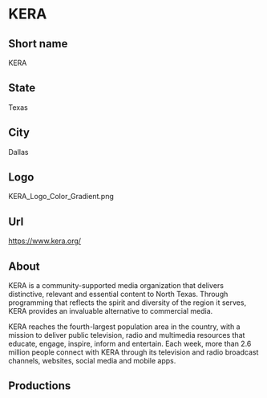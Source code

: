 # KERA

## Short name

KERA

## State

Texas

## City

Dallas

## Logo

KERA_Logo_Color_Gradient.png

## Url

https://www.kera.org/

## About

KERA is a community-supported media organization that delivers distinctive, relevant and essential content to North Texas. Through programming that reflects the spirit and diversity of the  region it serves, KERA provides an invaluable alternative to commercial media.

KERA reaches the fourth-largest population area in the country, with a mission to deliver public television, radio and multimedia resources that educate, engage, inspire, inform and entertain. Each week, more than 2.6 million people connect with KERA through its television and radio broadcast channels, websites, social media and mobile apps.

## Productions 
 
